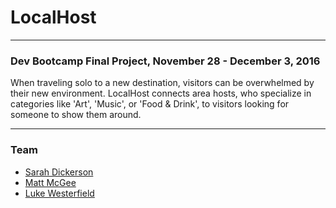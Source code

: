 # LocalHost
___
### Dev Bootcamp Final Project, November 28 - December 3, 2016
When traveling solo to a new destination, visitors can be overwhelmed by their new environment. LocalHost connects area hosts, who specialize in categories like 'Art', 'Music', or 'Food & Drink', to visitors looking for someone to show them around.

___

### Team
- [Sarah Dickerson](https://github.com/vernistage)
- [Matt McGee](https://github.com/m-mcgee)
- [Luke Westerfield](https://github.com/lsw0011)
